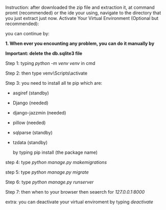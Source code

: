 Instruction:
after downloaded the zip file and extraction it, at command promt (recommended) or the ide your using, navigate to the directory that you just extract just now.
Activate Your Virtual Environment (Optional but recommended):

you can continue by:
  
**1. When ever you encounting any problem, you can do it manually by**

**Important: delete the db.sqlite3 file**

Step 1: typing _python -m venv venv_ in cmd

Step 2: then type venv\Scripts\activate

Step 3: you need to install all te pip which are:
- asgiref (standby)
- Django  (needed)
- django-jazzmin (needed)
- pillow (needed)
- sqlparse (standby)
- tzdata (standby)

  by typing pip install (the package name)

step 4: type _python manage.py makemigrations_

step 5: type _python manage.py migrate_

Step 6: type _python manage.py runserver_

Step 7: then when to your browser then seaerch for _127.0.0.1:8000_




extra: you can deactivate your virtual enviroment by typing _deactivate_
